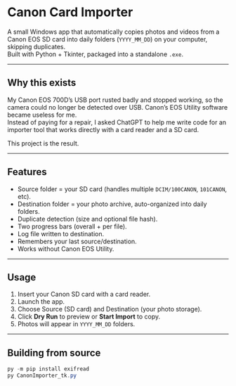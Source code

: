 # Canon Card Importer

A small Windows app that automatically copies photos and videos from a Canon EOS SD card into daily folders (`YYYY_MM_DD`) on your computer, skipping duplicates.  
Built with Python + Tkinter, packaged into a standalone `.exe`.

---

## Why this exists

My Canon EOS 700D’s USB port rusted badly and stopped working, so the camera could no longer be detected over USB. Canon’s EOS Utility software became useless for me.  
Instead of paying for a repair, I asked ChatGPT to help me write code for an importer tool that works directly with a card reader and a SD card.  

This project is the result.  

---

## Features
- Source folder = your SD card (handles multiple `DCIM/100CANON`, `101CANON`, etc).  
- Destination folder = your photo archive, auto-organized into daily folders.  
- Duplicate detection (size and optional file hash).  
- Two progress bars (overall + per file).  
- Log file written to destination.  
- Remembers your last source/destination.  
- Works without Canon EOS Utility.

---

## Usage
1. Insert your Canon SD card with a card reader.  
2. Launch the app.  
3. Choose Source (SD card) and Destination (your photo storage).  
4. Click **Dry Run** to preview or **Start Import** to copy.  
5. Photos will appear in `YYYY_MM_DD` folders.

---

## Building from source
```powershell
py -m pip install exifread
py CanonImporter_tk.py

